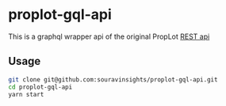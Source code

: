 # proplot-gql-api

This is a graphql wrapper api of the original PropLot [REST api](https://lil-noun-api.fly.dev/ideas)

## Usage

```sh
git clone git@github.com:souravinsights/proplot-gql-api.git
cd proplot-gql-api
yarn start
```
